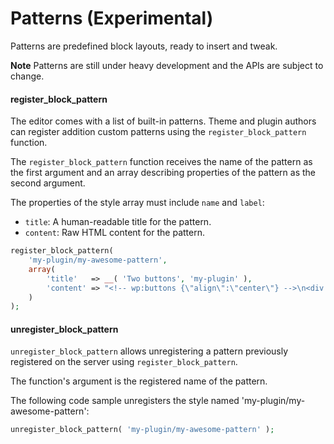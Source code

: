 # Patterns (Experimental)

Patterns are predefined block layouts, ready to insert and tweak. 

**Note** Patterns are still under heavy development and the APIs are subject to change.

#### register_block_pattern

The editor comes with a list of built-in patterns. Theme and plugin authors can register addition custom patterns using the `register_block_pattern` function.

The `register_block_pattern` function receives the name of the pattern as the first argument and an array describing properties of the pattern as the second argument.

The properties of the style array must include `name` and `label`: 
 - `title`: A human-readable title for the pattern.
 - `content`: Raw HTML content for the pattern.

```php
register_block_pattern(
    'my-plugin/my-awesome-pattern',
    array(
		'title'   => __( 'Two buttons', 'my-plugin' ),
        'content' => "<!-- wp:buttons {\"align\":\"center\"} -->\n<div class=\"wp-block-buttons aligncenter\"><!-- wp:button {\"backgroundColor\":\"very-dark-gray\",\"borderRadius\":0} -->\n<div class=\"wp-block-button\"><a class=\"wp-block-button__link has-background has-very-dark-gray-background-color no-border-radius\">" . esc_html__( 'Button One', 'my-plugin' ) . "</a></div>\n<!-- /wp:button -->\n\n<!-- wp:button {\"textColor\":\"very-dark-gray\",\"borderRadius\":0,\"className\":\"is-style-outline\"} -->\n<div class=\"wp-block-button is-style-outline\"><a class=\"wp-block-button__link has-text-color has-very-dark-gray-color no-border-radius\">" . esc_html__( 'Button Two', 'my-plugin' ) . "</a></div>\n<!-- /wp:button --></div>\n<!-- /wp:buttons -->",
    )
);
```

#### unregister_block_pattern

`unregister_block_pattern` allows unregistering a pattern previously registered on the server using `register_block_pattern`.

The function's argument is the registered name of the pattern.

The following code sample unregisters the style named 'my-plugin/my-awesome-pattern':

```php
unregister_block_pattern( 'my-plugin/my-awesome-pattern' );
```
